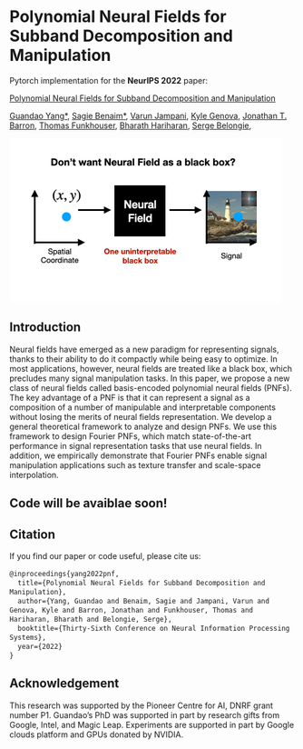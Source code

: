 # Polynomial Neural Fields for Subband Decomposition and Manipulation

Pytorch implementation for the **NeurIPS 2022** paper:

[Polynomial Neural Fields for Subband Decomposition and Manipulation](https://openreview.net/pdf?id=juE5ErmZB61)

[Guandao Yang*](https://www.guandaoyang.com/), 
[Sagie Benaim*](https://sagiebenaim.github.io/), 
[Varun Jampani](https://varunjampani.github.io/),
[Kyle Genova](https://www.kylegenova.com/),
[Jonathan T. Barron](https://jonbarron.info/),
[Thomas Funkhouser](https://www.cs.princeton.edu/~funk/),
[Bharath Hariharan](http://home.bharathh.info/),
[Serge Belongie](https://blogs.cornell.edu/techfaculty/serge-belongie/),

![Teaser](docs/assets/teaser.gif)


## Introduction

Neural fields have emerged as a new paradigm for representing signals, thanks to
their ability to do it compactly while being easy to optimize. In most applications,
however, neural fields are treated like a black box, which precludes many signal
manipulation tasks. In this paper, we propose a new class of neural fields called
basis-encoded polynomial neural fields (PNFs). The key advantage of a PNF is
that it can represent a signal as a composition of a number of manipulable and
interpretable components without losing the merits of neural fields representation.
We develop a general theoretical framework to analyze and design PNFs. We use
this framework to design Fourier PNFs, which match state-of-the-art performance
in signal representation tasks that use neural fields. In addition, we empirically
demonstrate that Fourier PNFs enable signal manipulation applications such as
texture transfer and scale-space interpolation. 


## Code will be avaiblae soon! 

## Citation 

If you find our paper or code useful, please cite us:
```
@inproceedings{yang2022pnf,
  title={Polynomial Neural Fields for Subband Decomposition and Manipulation},
  author={Yang, Guandao and Benaim, Sagie and Jampani, Varun and Genova, Kyle and Barron, Jonathan and Funkhouser, Thomas and Hariharan, Bharath and Belongie, Serge},
  booktitle={Thirty-Sixth Conference on Neural Information Processing Systems},
  year={2022}
}
```

## Acknowledgement
This research was supported by the Pioneer Centre for AI, DNRF grant number P1.
Guandao’s PhD was supported in part by research gifts from Google, Intel, and Magic Leap.
Experiments are supported in part by Google clouds platform and GPUs donated by NVIDIA.